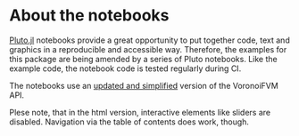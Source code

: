 About the notebooks
==================
[Pluto.jl](https://github.com/fonsp/Pluto.jl) notebooks provide a great opportunity to put together code, text and graphics 
in a reproducible and accessible way. Therefore, the examples for this package are being  amended by a series of Pluto notebooks.
Like the example code, the notebook code is tested regularly during CI.

The notebooks use an [updated and simplified](/nbhtml/api-update) version of the VoronoiFVM API. 

Plese note, that in the html version, interactive elements like sliders are disabled. Navigation via the table of contents does work, though.

